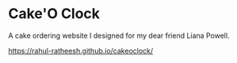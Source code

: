 # Cake'O Clock
A cake ordering website I designed for my dear friend Liana Powell.

https://rahul-ratheesh.github.io/cakeoclock/
